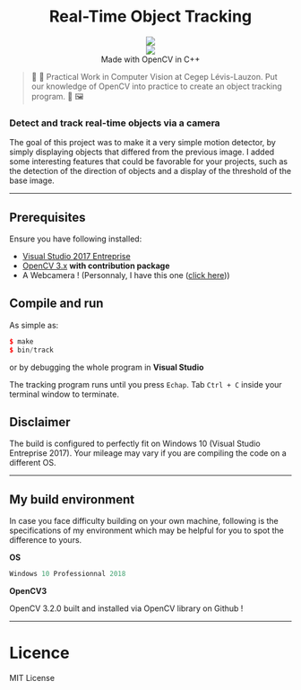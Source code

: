  <h1 align="center">Real-Time Object Tracking</h1> 
  <p align="center">
  <img src="https://img.shields.io/badge/License-MIT-blue.svg"><br>
  <img src="https://api.codacy.com/project/badge/Grade/e28ff30817f945c4b782a383e2711f8d"/></a><br>
  Made with OpenCV in C++
  </p>

> 🕺 💃 Practical Work in Computer Vision at Cegep Lévis-Lauzon. Put our knowledge of OpenCV into practice to create an object tracking program. 📸  🖼

### Detect and track real-time objects via a camera

The goal of this project was to make it a very simple motion detector, by simply displaying objects that differed from the previous image. I added some interesting features that could be favorable for your projects, such as the detection of the direction of objects and a display of the threshold of the base image.

---

## Prerequisites

Ensure you have following installed:

* [Visual Studio 2017 Entreprise](https://visualstudio.microsoft.com/fr/license-terms/mlt551018/)
* [OpenCV 3.x](http://opencv.org/downloads.html) **with contribution package**
* A Webcamera ! (Personnaly, I have this one ([click here](https://www.edmundoptics.com/f/high-definition-dual-hdmi-and-usb-cameras/14263/)))

## Compile and run

As simple as:

```c++
$ make
$ bin/track
```

or by debugging the whole program in **Visual Studio**

The tracking program runs until you press `Echap`. Tab `Ctrl + C` inside your terminal 
window to terminate.

## Disclaimer

The build is configured to perfectly fit on Windows 10 (Visual Studio Entreprise 2017). 
Your mileage may vary if you are compiling the code on a different OS. 

---

## My build environment

In case you face difficulty building on your own machine, 
following is the specifications of my environment which may be 
helpful for you to spot the difference to yours.

<b>OS</b>

```c++
Windows 10 Professionnal 2018
```

<b>OpenCV3</b>

OpenCV 3.2.0 built and installed via OpenCV library on Github !

---

# Licence

MIT License

